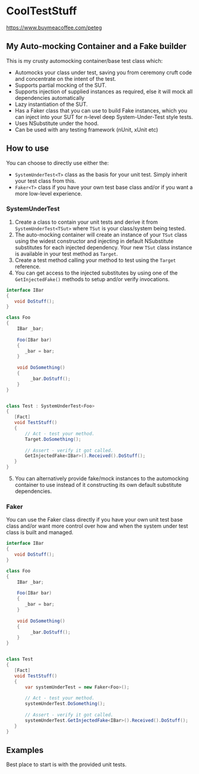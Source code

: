 # CoolTestStuff

https://www.buymeacoffee.com/peteg

## My Auto-mocking Container and a Fake builder

This is my crusty automocking container/base test class which:
* Automocks your class under test, saving you from ceremony cruft code and concentrate on the intent of the test.
* Supports partial mocking of the SUT. 
* Supports injection of supplied instances as required, else it will mock all dependencies automatically
* Lazy instantiation of the SUT.
* Has a Faker class that you can use to build Fake instances, which you can inject into your SUT for n-level deep System-Under-Test style tests. 
* Uses NSubstitute under the hood.
* Can be used with any testing framework (nUnit, xUnit etc)

## How to use
You can choose to directly use either the:
 - `SystemUnderTest<T>` class as the basis for your unit test. Simply inherit your test class from this.
 - `Faker<T>` class if you have your own test base class and/or if you want a more low-level experience.

### SystemUnderTest
1. Create a class to contain your unit tests and derive it from `SystemUnderTest<TSut>` where `TSut` is your class/system being tested.
2. The auto-mocking container will create an instance of your `TSut` class using the widest constructor and injecting in default NSubstitute substitutes for each injected dependency. Your new `TSut` class instance is available in your test method as `Target`. 
3. Create a test method calling your method to test using the `Target` reference.
4. You can get access to the injected substitutes by using one of the `GetInjectedFake()` methods to setup and/or verify invocations.

```csharp
interface IBar
{
   void DoStuff();
}

class Foo
{
    IBar _bar;
    
    Foo(IBar bar)
    {
       _bar = bar;
    }
    
    void DoSomething()
    {
         _bar.DoStuff();
    }
}


class Test : SystemUnderTest<Foo>
{
   [Fact]
   void TestStuff()
   {       
       // Act - test your method.
       Target.DoSomething();
       
       // Assert - verify it got called.
       GetInjectedFake<IBar>().Received().DoStuff();
   }
}

```

5. You can alternatively provide fake/mock instances to the automocking container to use instead of it constructing its own default substitute dependencies.

### Faker
You can use the Faker class directly if you have your own unit test base class and/or want more control over how and when the system under test class is built and managed.

```csharp
interface IBar
{
   void DoStuff();
}

class Foo
{
    IBar _bar;
    
    Foo(IBar bar)
    {
       _bar = bar;
    }
    
    void DoSomething()
    {
         _bar.DoStuff();
    }
}


class Test
{
   [Fact]
   void TestStuff()
   {       
       var systemUnderTest = new Faker<Foo>();
       
       // Act - test your method.
       systemUnderTest.DoSomething();
       
       // Assert - verify it got called.
       systemUnderTest.GetInjectedFake<IBar>().Received().DoStuff();
   }
}

```
## Examples
Best place to start is with the provided unit tests.



